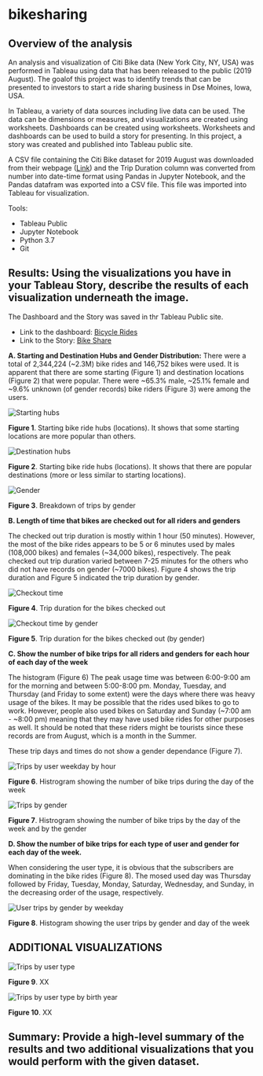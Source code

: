 # bikesharing

## Overview of the analysis

An analysis and visualization of Citi Bike data (New York City, NY, USA) was performed in Tableau using data that has been released to the public (2019 August). The goalof this project was to identify trends that can be presented to investors to start a ride sharing business in Dse Moines, Iowa, USA.

In Tableau, a variety of data sources including live data can be used. The data can be dimensions or measures, and visualizations are created using worksheets. Dashboards can be created using worksheets. Worksheets and dashboards can be used to build a story for presenting. In this project, a story was created and published into Tableau public site.   

A CSV file containing the Citi Bike dataset for 2019 August was downloaded from their webpage ([Link](https://ride.citibikenyc.com/system-data)) and the Trip Duration column was converted from number into date-time format using Pandas in Jupyter Notebook, and the Pandas datafram was exported into a CSV file. This file was imported into Tableau for visualization.


Tools:
- Tableau Public
- Jupyter Notebook 
- Python 3.7
- Git

## Results: Using the visualizations you have in your Tableau Story, describe the results of each visualization underneath the image.

The Dashboard and the Story was saved in thr Tableau Public site. 
- Link to the dashboard: [Bicycle Rides](https://public.tableau.com/views/Module14-Challenge_16544762101330/BicycleSharing?:language=en-US&publish=yes&:display_count=n&:origin=viz_share_link)
- Link to the Story: [Bike Share](https://public.tableau.com/views/Module14-Challenge_16544762101330/BikeSharing?:language=en-US&:display_count=n&:origin=viz_share_link)


**A. Starting and Destination Hubs and Gender Distribution:**
There were a total of 2,344,224 (~2.3M) bike rides and 146,752 bikes were used. It is apparent that there are some starting (Figure 1) and destination locations (Figure 2) that were popular. There were ~65.3% male, ~25.1% female and ~9.6% unknown (of gender records) bike riders (Figure 3) were among the users.  

![Starting hubs](/images/starting_hubs.png)

**Figure 1**. Starting bike ride hubs (locations). It shows that some starting locations are more popular than others.


![Destination hubs](/images/destination_hubs.png)

**Figure 2**. Starting bike ride hubs (locations). It shows that there are popular destinations (more or less similar to starting locations).


![Gender](/images/gender_breakdown.png)

**Figure 3**. Breakdown of trips by gender


**B. Length of time that bikes are checked out for all riders and genders**

The checked out trip duration is mostly within 1 hour (50 minutes). However, the most of the bike rides appears to be 5 or 6 minutes used by males (108,000 bikes) and females (~34,000 bikes), respectively. The peak checked out trip duration varied between 7-25 minutes for the others who did not have records on gender (~7000 bikes). Figure 4 shows the trip duration and Figure 5 indicated the trip duration by gender.   

![Checkout time](/images/checkout_time_for_users.png)

**Figure 4**. Trip duration for the bikes checked out  


![Checkout time by gender](/images/checkout_times_by_gender.png)

**Figure 5**. Trip duration for the bikes checked out (by gender)    


**C. Show the number of bike trips for all riders and genders for each hour of each day of the week**

The histogram (Figure 6) The peak usage time was between 6:00-9:00 am for the morning and between  5:00-8:00 pm. Monday, Tuesday, and Thursday (and Friday to some extent) were the days where there was heavy usage of the bikes. It may be possible that the rides used bikes to go to work. However, people also used bikes on Saturday and Sunday  (~7:00 am - ~8:00 pm)  meaning that they may have used bike rides for other purposes as well. It should be noted that these riders might be tourists since these records are from August, which is a month in the Summer.

These trip days and times do not show a gender dependance (Figure 7). 

![Trips by user weekday by hour](/images/trips_by_week_day_by_hour.png)

**Figure 6**. Histrogram showing the number of bike trips during the day of the week  

![Trips by gender](/images/trips_by_gender.png)

**Figure 7**. Histrogram showing the number of bike trips by the day of the week and by the gender   


**D. Show the number of bike trips for each type of user and gender for each day of the week.**

When considering the user type, it is obvious that the subscribers are dominating in the bike rides (Figure 8). The mosed used day was Thursday followed by Friday, Tuesday, Monday, Saturday, Wednesday, and Sunday, in the decreasing order of the usage, respectively. 


![User trips by gender by weekday](/images/user_trips_by_gender_by_weekday.png)

**Figure 8**. Histogram showing the user trips by gender and day of the week


## ADDITIONAL VISUALIZATIONS


![Trips by user type](/images/trips_by_usertype.png)


**Figure 9**. XX  


![Trips by user type by birth year](/images/trips_by_usertype_by_birthyear.png)

**Figure 10**. XX  


## Summary: Provide a high-level summary of the results and two additional visualizations that you would perform with the given dataset.


